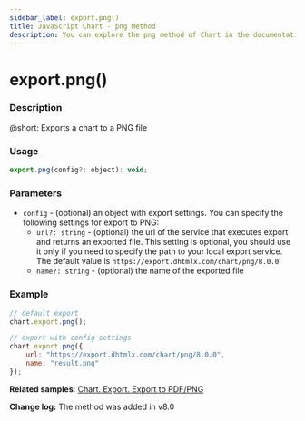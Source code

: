```yaml
---
sidebar_label: export.png()
title: JavaScript Chart - png Method
description: You can explore the png method of Chart in the documentation of the DHTMLX JavaScript UI library. Browse developer guides and API reference, try out code examples and live demos, and download a free 30-day evaluation version of DHTMLX Suite.
---
```


# export.png()

### Description

@short: Exports a chart to a PNG file

### Usage

~~~js
export.png(config?: object): void;
~~~

### Parameters

- `config` - (optional) an object with export settings. You can specify the following settings for export to PNG:
	- `url?: string` - (optional) the url of the service that executes export and returns an exported file. This setting is optional, you should use it only if you need to specify the path to your local export service. The default value is `https://export.dhtmlx.com/chart/png/8.0.0`
	- `name?: string` - (optional) the name of the exported file

### Example

~~~js {2,5-8}
// default export
chart.export.png();

// export with config settings
chart.export.png({
	url: "https://export.dhtmlx.com/chart/png/8.0.0",
	name: "result.png"
});
~~~

**Related samples**: [Chart. Export. Export to PDF/PNG](https://snippet.dhtmlx.com/4rybsjjq)

**Change log:** The method was added in v8.0